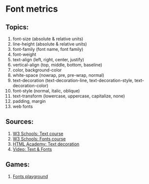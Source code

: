 # Font metrics

## Topics:

1. font-size (absolute & relative units)
2. line-height (absolute & relative units)
3. font-family (font name, font family)
4. font-weight
5. text-align (left, right, center, justify)
6. vertical-align (top, middle, bottom, baseline)
7. color, background-color
8. white-space (nowrap, pre, pre-wrap, normal)
9. text-decoration (text-decoration-line, text-decoration-style, text-decoration-color)
10. font-style (normal, italic, oblique)
11. text-transform (lowercase, uppercase, capitalize, none)
12. padding, margin
13. web fonts

## Sources:

1. [W3 Schools: Text course](https://www.w3schools.com/css/css_text.asp)
2. [W3 Schools: Fonts course](https://www.w3schools.com/css/css_font.asp)
3. [HTML Academy: Text decoration](https://htmlacademy.ru/courses/309)
4. [Video: Text & Fonts](https://www.youtube.com/watch?v=TAB8pVUKiI4)

## Games: 

1. [Fonts playground](https://fontstorage.com/polygon/)
